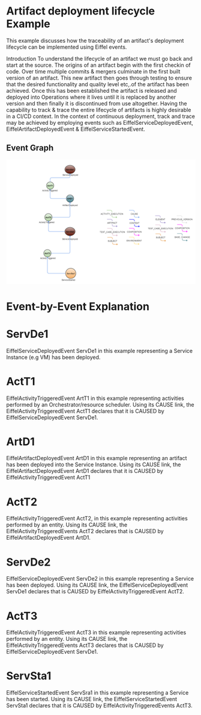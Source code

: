 <!---
   Copyright 2017 Ericsson AB.
   For a full list of individual contributors, please see the commit history.

   Licensed under the Apache License, Version 2.0 (the "License");
   you may not use this file except in compliance with the License.
   You may obtain a copy of the License at

       http://www.apache.org/licenses/LICENSE-2.0

   Unless required by applicable law or agreed to in writing, software
   distributed under the License is distributed on an "AS IS" BASIS,
   WITHOUT WARRANTIES OR CONDITIONS OF ANY KIND, either express or implied.
   See the License for the specific language governing permissions and
   limitations under the License.
--->

# Artifact deployment lifecycle Example
 
This example discusses how the traceability of an artifact's deployment lifecycle can be implemented using Eiffel events.
 
Introduction
To understand the lifecycle of an artifact we must go back and start at the source.
The origins of an artifact begin with the first checkin of code. Over time multiple commits & mergers culminate in the first built version of an artifact.
This new artifact then goes through testing to ensure that the desired functionality and quality level etc,.of the artifact has been achieved.
Once this has been established the artifact is released and deployed into Operations where it lives until it is replaced by another version and then finally it is discontinued from use altogether.
Having the capability to track & trace the entire lifecycle of artifacts is highly desirable in a CI/CD context.
In the context of continuous deployment, track and trace may be achieved by employing events such as EiffelServiceDeployedEvent, EiffelArtifactDeployedEvent & EiffelServiceStartedEvent.


## Event Graph
![alt text](./artifact-deployment-lifecycle.png "Event Graph of artifact deployment lifecycle Example")


# Event-by-Event Explanation

# ServDe1
EiffelServiceDeployedEvent ServDe1 in this example representing a Service Instance (e.g VM) has been deployed.

# ActT1
EiffelActivityTriggeredEvent ArtT1 in this example representing activities performed by an Orchestrator/resource scheduler.
Using its CAUSE link, the EiffelActivityTriggeredEvent ActT1 declares that it is CAUSED by EiffelServiceDeployedEvent ServDe1.

# ArtD1
EiffelArtifactDeployedEvent ArtD1 in this example representing an artifact has been deployed into the Service Instance.
Using its CAUSE link, the EiffelArtifactDeployedEvent ArtD1 declares that it is CAUSED by EiffelActivityTriggeredEvent ActT1

# ActT2
EiffelActivityTriggeredEvent ActT2, in this example representing activities performed by an entity.
Using its CAUSE link, the EiffelActivityTriggeredEvents ActT2 declares that is CAUSED by EiffelArtifactDeployedEvent ArtD1.

# ServDe2
EiffelServiceDeployedEvent ServDe2 in this example representing a Service has been deployed.
Using its CAUSE link, the EiffelServiceDeployedEvent ServDe1 declares that is CAUSED by EiffelActivityTriggeredEvent ActT2.

# ActT3
EiffelActivityTriggeredEvent ActT3 in this example representing activities performed by an entity.
Using its CAUSE link, the EiffelActivityTriggeredEvents ActT3 declares that is CAUSED by EiffelServiceDeployedEvent ServDe1.

# ServSta1
EiffelServiceStartedEvent ServSra1 in this example representing a Service has been started.
Using its CAUSE link, the EiffelServiceStartedEvent ServSta1 declares that it is CAUSED by EiffelActivityTriggeredEvents ActT3.
